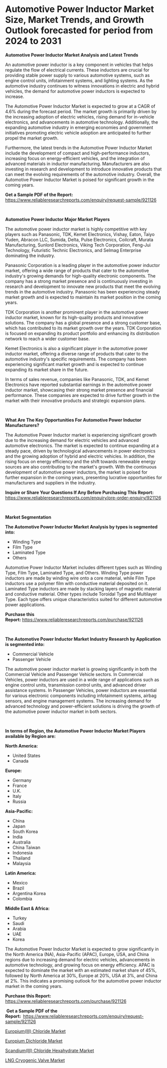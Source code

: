 <p><h1>Automotive Power Inductor Market Size, Market Trends, and Growth Outlook forecasted for period from 2024 to 2031</h1></p><p><strong>Automotive Power Inductor Market Analysis and Latest Trends</strong></p>
<p><p>An automotive power inductor is a key component in vehicles that helps regulate the flow of electrical currents. These inductors are crucial for providing stable power supply to various automotive systems, such as engine control units, infotainment systems, and lighting systems. As the automotive industry continues to witness innovations in electric and hybrid vehicles, the demand for automotive power inductors is expected to increase.</p><p>The Automotive Power Inductor Market is expected to grow at a CAGR of 4.6% during the forecast period. The market growth is primarily driven by the increasing adoption of electric vehicles, rising demand for in-vehicle electronics, and advancements in automotive technology. Additionally, the expanding automotive industry in emerging economies and government initiatives promoting electric vehicle adoption are anticipated to further propel the market growth.</p><p>Furthermore, the latest trends in the Automotive Power Inductor Market include the development of compact and high-performance inductors, increasing focus on energy-efficient vehicles, and the integration of advanced materials in inductor manufacturing. Manufacturers are also investing in research and development to introduce innovative products that can meet the evolving requirements of the automotive industry. Overall, the Automotive Power Inductor Market is poised for significant growth in the coming years.</p></p>
<p><strong>Get a Sample PDF of the Report:&nbsp;</strong> <a href="https://www.reliableresearchreports.com/enquiry/request-sample/921126">https://www.reliableresearchreports.com/enquiry/request-sample/921126</a></p>
<p>&nbsp;</p>
<p><strong>Automotive Power Inductor Major Market Players</strong></p>
<p><p>The automotive power inductor market is highly competitive with key players such as Panasonic, TDK, Kemet Electronics, Vishay, Eaton, Taiyo Yuden, Abracon LLC, Sumida, Delta, Pulse Electronics, Coilcraft, Murata Manufacturing, Sunlord Electronics, Viking Tech Corporation, Feng-Jui Technology, Futuristic Technic Electronics, and Selmag Enterprise dominating the industry.</p><p>Panasonic Corporation is a leading player in the automotive power inductor market, offering a wide range of products that cater to the automotive industry's growing demands for high-quality electronic components. The company has a strong market presence and is continuously investing in research and development to innovate new products that meet the evolving trends in the automotive industry. Panasonic has been experiencing steady market growth and is expected to maintain its market position in the coming years.</p><p>TDK Corporation is another prominent player in the automotive power inductor market, known for its high-quality products and innovative solutions. The company has a global presence and a strong customer base, which has contributed to its market growth over the years. TDK Corporation is focused on expanding its product portfolio and enhancing its distribution network to reach a wider customer base.</p><p>Kemet Electronics is also a significant player in the automotive power inductor market, offering a diverse range of products that cater to the automotive industry's specific requirements. The company has been experiencing significant market growth and is expected to continue expanding its market share in the future.</p><p>In terms of sales revenue, companies like Panasonic, TDK, and Kemet Electronics have reported substantial earnings in the automotive power inductor market, showcasing their strong market presence and financial performance. These companies are expected to drive further growth in the market with their innovative products and strategic expansion plans.</p></p>
<p>&nbsp;</p>
<p><strong>What Are The Key Opportunities For Automotive Power Inductor Manufacturers?</strong></p>
<p><p>The Automotive Power Inductor market is experiencing significant growth due to the increasing demand for electric vehicles and advanced automotive electronics. The market is expected to continue expanding at a steady pace, driven by technological advancements in power electronics and the growing adoption of hybrid and electric vehicles. In addition, the rising focus on energy efficiency and the shift towards renewable energy sources are also contributing to the market's growth. With the continuous development of automotive power inductors, the market is poised for further expansion in the coming years, presenting lucrative opportunities for manufacturers and suppliers in the industry.</p></p>
<p><strong>Inquire or Share Your Questions If Any Before Purchasing This Report:</strong> <a href="https://www.reliableresearchreports.com/enquiry/pre-order-enquiry/921126">https://www.reliableresearchreports.com/enquiry/pre-order-enquiry/921126</a></p>
<p>&nbsp;</p>
<p><strong>Market Segmentation</strong></p>
<p><strong>The Automotive Power Inductor Market Analysis by types is segmented into:</strong></p>
<p><ul><li>Winding Type</li><li>Film Type</li><li>Laminated Type</li><li>Others</li></ul></p>
<p><p>Automotive Power Inductor Market includes different types such as Winding Type, Film Type, Laminated Type, and Others. Winding Type power inductors are made by winding wire onto a core material, while Film Type inductors use a polymer film with conductive material deposited on it. Laminated Type inductors are made by stacking layers of magnetic material and conductive material. Other types include Toroidal Type and Multilayer Type. Each type offers unique characteristics suited for different automotive power applications.</p></p>
<p><strong>Purchase this Report:&nbsp;</strong><a href="https://www.reliableresearchreports.com/purchase/921126">https://www.reliableresearchreports.com/purchase/921126</a></p>
<p>&nbsp;</p>
<p><strong>The Automotive Power Inductor Market Industry Research by Application is segmented into:</strong></p>
<p><ul><li>Commercial Vehicle</li><li>Passenger Vehicle</li></ul></p>
<p><p>The automotive power inductor market is growing significantly in both the Commercial Vehicle and Passenger Vehicle sectors. In Commercial Vehicles, power inductors are used in a wide range of applications such as engine control units, transmission control units, and advanced driver assistance systems. In Passenger Vehicles, power inductors are essential for various electronic components including infotainment systems, airbag sensors, and engine management systems. The increasing demand for advanced technology and power-efficient solutions is driving the growth of the automotive power inductor market in both sectors.</p></p>
<p>&nbsp;</p>
<p><strong>In terms of Region, the Automotive Power Inductor Market Players available by Region are:</strong></p>
<p>
    <p> <strong> North America: </strong>
        <ul>
            <li>United States</li>
            <li>Canada</li>
        </ul>
        </p> 
    <p> <strong> Europe: </strong>
        <ul>
            <li>Germany</li>
            <li>France</li>
            <li>U.K.</li>
            <li>Italy</li>
            <li>Russia</li>
        </ul>
        </p> 
    <p> <strong> Asia-Pacific: </strong>
        <ul>
            <li>China</li>
            <li>Japan</li>
            <li>South Korea</li>
            <li>India</li>
            <li>Australia</li>
            <li>China Taiwan</li>
            <li>Indonesia</li>
            <li>Thailand</li>
            <li>Malaysia</li>
        </ul>
        </p> 
    <p> <strong> Latin America: </strong>
        <ul>
            <li>Mexico</li>
            <li>Brazil</li>
            <li>Argentina Korea</li>
            <li>Colombia</li>
        </ul>
        </p> 
    <p> <strong> Middle East & Africa: </strong>
        <ul>
            <li>Turkey</li>
            <li>Saudi</li>
            <li>Arabia</li>
            <li>UAE</li>
            <li>Korea</li>
        </ul>
    </p>
    </p>
<p><p>The Automotive Power Inductor Market is expected to grow significantly in the North America (NA), Asia-Pacific (APAC), Europe, USA, and China regions due to increasing demand for electric vehicles, advancements in automotive technology, and growing focus on energy efficiency. APAC is expected to dominate the market with an estimated market share of 45%, followed by North America at 30%, Europe at 20%, USA at 3%, and China at 2%. This indicates a promising outlook for the automotive power inductor market in the coming years.</p></p>
<p><strong>Purchase this Report: </strong><a href="https://www.reliableresearchreports.com/purchase/921126">https://www.reliableresearchreports.com/purchase/921126</a></p>
<p>&nbsp;<strong>Get a Sample PDF of the Report:&nbsp;&nbsp;</strong><a href="https://www.reliableresearchreports.com/enquiry/request-sample/921126">https://www.reliableresearchreports.com/enquiry/request-sample/921126</a></p>
<p><strong></strong></p>
<p><p><a href="https://view.publitas.com/reportprime-1/europium-iii-chloride-market-size-growing-and-forecasted-for-period-from-2023-2030-and-provides-complete-market-analysis-of-this-market/">Europium(III) Chloride Market</a></p><p><a href="https://view.publitas.com/reportprime-1/europium-dichloride-market-furnish-information-about-market-size-market-share-market-dynamics-and-projections-spanning-from-2023-to-2030/">Europium Dichloride Market</a></p><p><a href="https://view.publitas.com/reportprime-1/scandium-iii-chloride-hexahydrate-market-provides-detailed-segmentation-of-this-market-based-on-type-application-and-region-and-forecast-for-the-period-from-2023-2030/">Scandium(III) Chloride Hexahydrate Market</a></p><p><a href="https://unruly-ladybug-44b.notion.site/LNG-Cryogenic-Valve-Market-Research-Report-Provides-thorough-Industry-Overview-which-offers-an-In-D-382dd25beee84a57b15e9b14bfa9214f">LNG Cryogenic Valve Market</a></p></p>